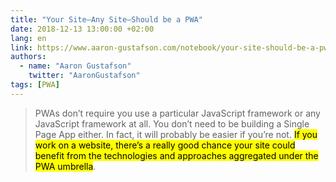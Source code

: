 ```yaml
---
title: "Your Site—Any Site—Should be a PWA"
date: 2018-12-13 13:00:00 +02:00
lang: en
link: https://www.aaron-gustafson.com/notebook/your-site-should-be-a-pwa/
authors:
  - name: "Aaron Gustafson"
    twitter: "AaronGustafson"
tags: [PWA]
---
```


> PWAs don’t require you use a particular JavaScript framework or any JavaScript framework at all. You don’t need to be building a Single Page App either. In fact, it will probably be easier if you’re not. <mark>If you work on a website, there’s a really good chance your site could benefit from the technologies and approaches aggregated under the PWA umbrella</mark>.
